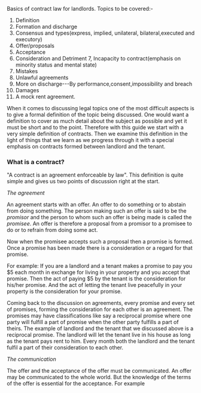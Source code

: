 Basics of contract law for landlords. Topics to be covered:-

1. Definition
2. Formation and discharge
3. Consensus and types(express, implied, unilateral, bilateral,executed and executory)
4. Offer/proposals
5. Acceptance
6. Consideration and Detriment
7, Incapacity to contract(emphasis on minority status and mental state)
8. Mistakes
9. Unlawful agreements
10. More on discharge---By performance,consent,impossibility and breach
11. Damages
12. A mock rent agreement.


When it comes to discussing legal topics one of the most difficult aspects is to
give a formal definition of the topic being discussed. One would want a definition
to cover as much detail about the subject as possible and yet it must be short and to the point.
Therefore with this guide we start with a very simple definition of contracts. Then we examine this
definition in the light of things that we learn as we progress through it with a special emphasis
on contracts formed between landlord and the tenant. 

<h3 id="what_is_a_contract">What is a contract?</h3>
 
"A contract is an agreement enforceable by law". This definition is quite simple and gives us
two points of discussion right at the start. 

*The agreement*

An agreement starts with an offer.
An offer to do something or to abstain from doing something. The person making such an offer
is said to be the *promisor* and the person to whom such an offer is being made is called the *promisee*.
An offer is therefore a proposal from a promisor to a promisee to do or to refrain from doing some act.

Now when the promisee accepts such a proposal then a promise is formed. Once a promise has
been made there is a consideration or a regard for that promise.

For example: If you are a landlord
and a tenant makes a promise to pay you $5 each month in exchange for living in your property and you accept that promise.
Then the act of paying $5 by the tenant is the consideration for his/her promise. And the act of letting the tenant
live peacefully in your property is the consideration for your promise.

Coming back to the discussion on agreements, every promise and every set of promises, forming the consideration
for each other is an agreement. The promises may have classifications like say a reciprocal promise where one party will
fulfill a part of promise when the other party fulfills a part of theirs. The example of landlord and the tenant that
we discussed above is a reciprocal promise. The landlord will let the tenant live in his house as long as the tenant
pays rent to him. Every month both the landlord and the tenant fulfil a part of their consideration to each other.


*The communication*

The offer and the acceptance of the offer must be communicated. An offer may be communicated to the whole world. But the knowledge of the terms of the offer is essential for the acceptance. For example 